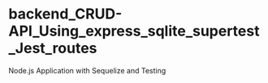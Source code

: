 # backend_CRUD-API_Using_express_sqlite_supertest_Jest_routes
Node.js Application with Sequelize and Testing
